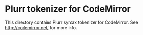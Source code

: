 Plurr tokenizer for CodeMirror
==============================

This directory contains Plurr syntax tokenizer for CodeMirror.
See http://codemirror.net/ for more info.
